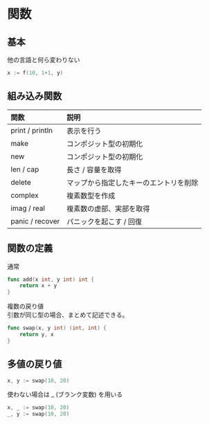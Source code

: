 # 関数

## 基本
他の言語と何ら変わりない
```go
x := f(10, 1+1, y)
```

## 組み込み関数

| 関数 | 説明 |
| :--- | :--- |
| print / println | 表示を行う |
| make | コンポジット型の初期化 |
| new | コンポジット型の初期化 |
| len / cap | 長さ / 容量を取得 |
| delete | マップから指定したキーのエントリを削除 |
| complex | 複素数型を作成 |
| imag / real | 複素数の虚部、実部を取得 |
| panic / recover | パニックを起こす / 回復 |

## 関数の定義
通常
```go
func add(x int, y int) int {
    return x + y
}
```
複数の戻り値  
引数が同じ型の場合、まとめて記述できる。
```go
func swap(x, y int) (int, int) {
    return y, x
}
```

## 多値の戻り値
```go
x, y := swap(10, 20)
```
使わない場合は _ (ブランク変数) を用いる
```go
x, _ := swap(10, 20)
_, y := swap(10, 20)
```
